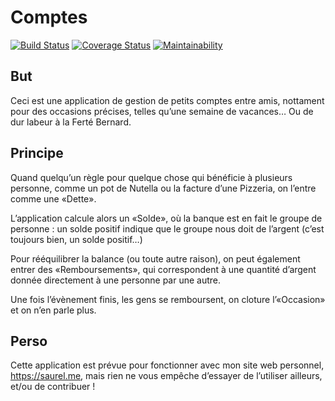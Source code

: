 # Comptes

[![Build Status](https://travis-ci.org/nim65s/django-comptes.svg?branch=master)](https://travis-ci.org/nim65s/django-comptes)
[![Coverage Status](https://coveralls.io/repos/github/nim65s/django-comptes/badge.svg?branch=master)](https://coveralls.io/github/nim65s/django-comptes?branch=master)
[![Maintainability](https://api.codeclimate.com/v1/badges/a0783da8c0461fe95eaf/maintainability)](https://codeclimate.com/github/nim65s/django-comptes/maintainability)


## But

Ceci est une application de gestion de petits comptes entre amis, nottament pour des occasions précises, telles qu’une semaine de vacances… Ou de dur labeur à la Ferté Bernard.

## Principe

Quand quelqu’un règle pour quelque chose qui bénéficie à plusieurs personne, comme un pot de Nutella ou la facture d’une Pizzeria, on l’entre comme une «Dette».

L’application calcule alors un «Solde», où la banque est en fait le groupe de personne : un solde positif indique que le groupe nous doit de l’argent (c’est toujours bien, un solde positif…)

Pour rééquilibrer la balance (ou toute autre raison), on peut également entrer des «Remboursements», qui correspondent à une quantité d’argent donnée directement à une personne par une autre.

Une fois l’évènement finis, les gens se remboursent, on cloture l’«Occasion» et on n’en parle plus.

## Perso

Cette application est prévue pour fonctionner avec mon site web personnel, https://saurel.me, mais rien ne vous empêche d’essayer de l’utiliser ailleurs, et/ou de contribuer !
